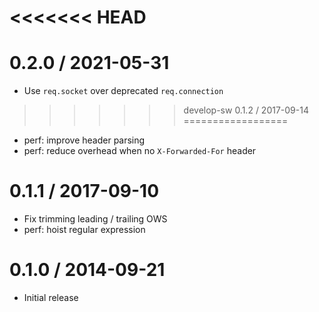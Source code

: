 <<<<<<< HEAD
=======
0.2.0 / 2021-05-31
==================

  * Use `req.socket` over deprecated `req.connection`

>>>>>>> develop-sw
0.1.2 / 2017-09-14
==================

  * perf: improve header parsing
  * perf: reduce overhead when no `X-Forwarded-For` header

0.1.1 / 2017-09-10
==================

  * Fix trimming leading / trailing OWS
  * perf: hoist regular expression

0.1.0 / 2014-09-21
==================

  * Initial release
